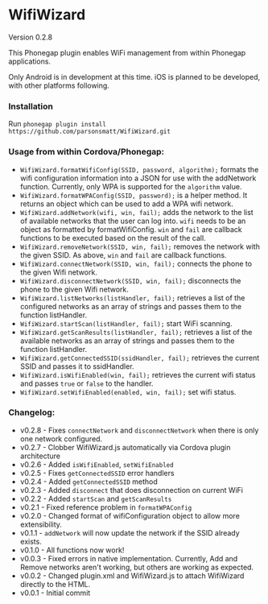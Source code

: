 # WifiWizard

Version 0.2.8

This Phonegap plugin enables WiFi management from within Phonegap applications.

Only Android is in development at this time. iOS is planned to be developed, with other platforms following.

### Installation

Run `phonegap plugin install https://github.com/parsonsmatt/WifiWizard.git`

### Usage from within Cordova/Phonegap:

* `WifiWizard.formatWifiConfig(SSID, password, algorithm);` formats the wifi configuration information into a JSON for use with the addNetwork function. Currently, only WPA is supported for the `algorithm` value.
* `WifiWizard.formatWPAConfig(SSID, password);` is a helper method. It returns an object which can be used to add a WPA wifi network.
* `WifiWizard.addNetwork(wifi, win, fail);` adds the network to the list of available networks that the user can log into. `wifi` needs to be an object as formatted by formatWifiConfig. `win` and `fail` are callback functions to be executed based on the result of the call.
* `WifiWizard.removeNetwork(SSID, win, fail);` removes the network with the given SSID. As above, `win` and `fail` are callback functions.
* `WifiWizard.connectNetwork(SSID, win, fail);` connects the phone to the given Wifi network.
* `WifiWizard.disconnectNetwork(SSID, win, fail);` disconnects the phone to the given Wifi network.
* `WifiWizard.listNetworks(listHandler, fail);` retrieves a list of the configured networks as an array of strings and passes them to the function listHandler.
* `WifiWizard.startScan(listHandler, fail);` start WiFi scanning.
* `WifiWizard.getScanResults(listHandler, fail);` retrieves a list of the available networks as an array of strings and passes them to the function listHandler.
* `WifiWizard.getConnectedSSID(ssidHandler, fail);` retrieves the current SSID and passes it to ssidHandler.
* `WifiWizard.isWifiEnabled(win, fail);` retrieves the current wifi status and passes `true` or `false` to the handler.
* `WifiWizard.setWifiEnabled(enabled, win, fail);` set wifi status.

### Changelog:

* v0.2.8 - Fixes `connectNetwork` and `disconnectNetwork` when there is only one network configured.
* v0.2.7 - Clobber WifiWizard.js automatically via Cordova plugin architecture
* v0.2.6 - Added `isWifiEnabled`, `setWifiEnabled`
* v0.2.5 - Fixes `getConnectedSSID` error handlers
* v0.2.4 - Added `getConnectedSSID` method
* v0.2.3 - Added `disconnect` that does disconnection on current WiFi
* v0.2.2 - Added `startScan` and `getScanResults`
* v0.2.1 - Fixed reference problem in `formatWPAConfig`
* v0.2.0 - Changed format of wifiConfiguration object to allow more extensibility.
* v0.1.1 - `addNetwork` will now update the network if the SSID already exists.
* v0.1.0 - All functions now work!
* v0.0.3 - Fixed errors in native implementation. Currently, Add and Remove networks aren't working, but others are working as expected.
* v0.0.2 - Changed plugin.xml and WifiWizard.js to attach WifiWizard directly to the HTML.
* v0.0.1 - Initial commit
